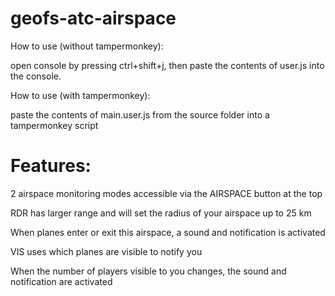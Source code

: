 # geofs-atc-airspace

How to use (without tampermonkey):

open console by pressing ctrl+shift+j, then paste the contents of user.js into the console.

How to use (with tampermonkey):

paste the contents of main.user.js from the source folder into a tampermonkey script

# Features:

2 airspace monitoring modes accessible via the AIRSPACE button at the top

RDR has larger range and will set the radius of your airspace up to 25 km

When planes enter or exit this airspace, a sound and notification is activated

VIS uses which planes are visible to notify you

When the number of players visible to you changes, the sound and notification are activated
